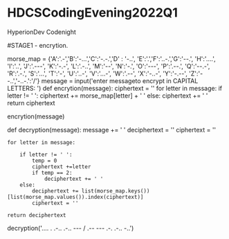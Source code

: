 # HDCSCodingEvening2022Q1
HyperionDev Codenight

#STAGE1 - encrytion.

morse_map = {'A':'.-','B':'-...','C':'-.-.','D' : '-..', 'E':'.','F':'..-.','G':'--.', 'H':'....',
                    'I':'..', 'J':'.---', 'K':'-.-',
                    'L':'.-..', 'M':'--', 'N':'-.',
                    'O':'---', 'P':'.--.', 'Q':'--.-',
                    'R':'.-.', 'S':'...', 'T':'-',
                    'U':'..-', 'V':'...-', 'W':'.--',
                    'X':'-..-', 'Y':'-.--', 'Z':'--..','-..-.':'/'}
message = input('enter messageto encrypt in CAPITAL LETTERS: ')
def encrytion(message):
    ciphertext = ''
    for letter in message:
        if letter != ' ':
            ciphertext += morse_map[letter] + ' '
        else:
            ciphertext += ' '
    return ciphertext

encrytion(message)

def decryption(message):
    message += ' '
    deciphertext = ''
    ciphertext = ''
    
    for letter in message:
        
        if letter != ' ':
            temp = 0
            ciphertext +=letter
            if temp == 2:
                deciphertext += ' '
        else: 
            deciphertext += list(morse_map.keys())[list(morse_map.values()).index(ciphertext)]
            ciphertext = ''
                               
    return deciphertext
decryption('.... . .-.. .-.. --- / .-- --- .-. .-.. -..')
